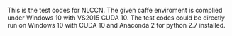 This is the test codes for NLCCN. The given caffe enviroment is complied under Windows 10 with VS2015 CUDA 10. The test codes could be directly run on Windows 10 with CUDA 10 and Anaconda 2 for python 2.7 installed.

